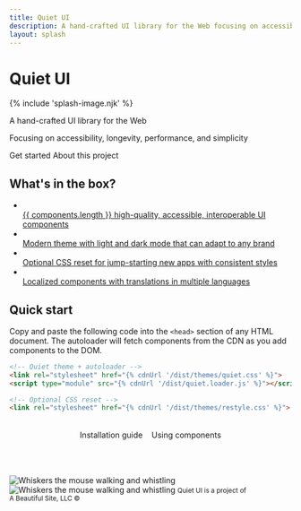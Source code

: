 ```yaml
---
title: Quiet UI
description: A hand-crafted UI library for the Web focusing on accessibility, longevity, performance, and simplicity.
layout: splash
---
```


<div class="splash">
<h1 class="visually-hidden">Quiet UI</h1>

{% include 'splash-image.njk' %}

<p class="subtitle">A hand-crafted UI library for the Web</p>

<p>Focusing on accessibility, longevity, performance, and simplicity</p>

<div class="splash-actions">

<quiet-button href="/docs/" variant="primary" size="xl" pill>
Get started
</quiet-button>

<quiet-button href="/about" size="xl" pill>
About this project
</quiet-button>

</div>

<quiet-icon id="more-hint" label="Scroll down" name="chevron-down"></quiet-icon>
</div>

<div id="below-the-fold" class="below-splash">

<h2 data-no-anchor>What's in the box?</h2>

<ul class="features-grid">
  <li>
    <a class="stretch" href="/docs/using-components">
      <quiet-icon name="packages" style="color: #b394f4;"></quiet-icon><br>
      {{ components.length }} high-quality, accessible, interoperable UI components
    </a>
  </li>
  <li>
    <a class="stretch" href="/docs/theming">
      <quiet-icon name="palette" style="color: #e98d61;"></quiet-icon><br>
      Modern theme with light and dark mode that can adapt to any brand
    </a>
  </li>
  <li>
    <a class="stretch" href="/docs/restyle">
      <quiet-icon name="seedling" style="color: #7db664;"></quiet-icon><br>
      Optional CSS reset for jump-starting new apps with consistent styles
    </a>
  </li>
  <li>
    <a class="stretch" href="/docs/localization">
      <quiet-icon name="language" style="color: #58acf2;"></quiet-icon><br>
      Localized components with translations in multiple languages
    </a>
  </li>  
</ul>

<h2 data-no-anchor>Quick start</h2>

Copy and paste the following code into the `<head>` section of any HTML document. The autoloader will fetch components from the CDN as you add components to the DOM. 

```html
<!-- Quiet theme + autoloader -->
<link rel="stylesheet" href="{% cdnUrl '/dist/themes/quiet.css' %}">
<script type="module" src="{% cdnUrl '/dist/quiet.loader.js' %}"></script>

<!-- Optional CSS reset -->
<link rel="stylesheet" href="{% cdnUrl '/dist/themes/restyle.css' %}">
```

<div 
  style="
    display: flex;
    flex-wrap: wrap;
    gap: 1rem; 
    justify-content: center; 
    margin-block: 2rem 4rem;
  "
>
  <quiet-button variant="primary" size="lg" appearance="outline" pill href="/docs">
    Installation guide
  </quiet-button>

  <quiet-button variant="primary" size="lg" appearance="outline" pill href="/docs/using-components">
    Using components
  </quiet-button>
</div>

<img class="whiskers-center only-light" src="/assets/images/whiskers/whiskers-whistling-light.svg" alt="Whiskers the mouse walking and whistling">
<img class="whiskers-center only-dark" src="/assets/images/whiskers/whiskers-whistling-dark.svg" alt="Whiskers the mouse walking and whistling">

<small class="copyright">
  Quiet UI is a project of A&nbsp;Beautiful&nbsp;Site,&nbsp;LLC
  &copy;<quiet-date year="numeric"></quiet-date>
</small>

</div>